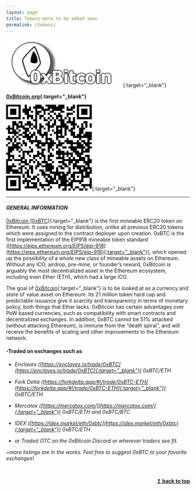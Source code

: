 ```yaml
---
layout: page
title: Tokens-more to be added soon
permalink: /tokens/
---
```



[![0xBitcoin.org](/images/0xbtc-email.png)](https://0xbitcoin.org){:target="_blank"}

**[0xBitcoin.org](https://www.0xbitcoin.org){:target="_blank"}**

[![Contract QR-code](/images/0xBitcoin/contractQRC.png)](https://etherscan.io/address/0xb6ed7644c69416d67b522e20bc294a9a9b405b31){:target="_blank"}

--------------------------------

#### *GENERAL INFORMATION*

[0xBitcoin (0xBTC)](https://0xbitcoin.org){:target="_blank"} is the first mineable ERC20 token on Ethereum. It uses mining for distribution, unlike all previous ERC20 tokens which were assigned to the contract deployer upon creation. 0xBTC is the first implementation of the EIP918 mineable token standard ([https://eips.ethereum.org/EIPS/eip-918](https://eips.ethereum.org/EIPS/eip-918){:target="_blank"}), which opened up the possibility of a whole new class of mineable assets on Ethereum. Without any ICO, airdrop, pre-mine, or founder’s reward, 0xBitcoin is arguably the most decentralized asset in the Ethereum ecosystem, including even Ether (ETH), which had a large ICO.

The goal of [0xBitcoin](https://0xbitcoin.org){:target="_blank"} is to be looked at as a currency and store of value asset on Ethereum. Its 21 million token hard cap and predictable issuance give it scarcity and transparency in terms of monetary policy, both things that Ether lacks. 0xBitcoin has certain advantages over PoW based currencies, such as compatibility with smart contracts and decentralized exchanges. In addition, 0xBTC cannot be 51% attacked (without attacking Ethereum), is immune from the “death spiral”, and will receive the benefits of scaling and other improvements to the Ethereum network.

#### -Traded on exchanges such as

* *Enclaves ([https://enclaves.io/trade/0xBTC](https://enclaves.io/trade/0xBTC){:target="_blank"}) 0xBTC/ETH*

* *Fork Delta ([https://forkdelta.app/#!/trade/0xBTC-ETH](https://forkdelta.app/#!/trade/0xBTC-ETH){:target="_blank"}) 0xBTC/ETH*

* *Mercatox ([https://mercatox.com/](https://mercatox.com/){:target="_blank"}) 0xBTC/ETH and 0xBTC/BTC*

* *IDEX ([https://idex.market/eth/0xbtc](https://idex.market/eth/0xbtc){:target="_blank"}) 0xBTC/ETH*

* *or Traded OTC on the 0xBitcoin Discord or wherever traders see fit.*

 *~more listings are in the works. Feel free to suggest 0xBTC to your favorite exchanges!*
 
 &nbsp;
 <div align="right">
    <b><a href="#top">↥ back to top</a></b>
 </div>
